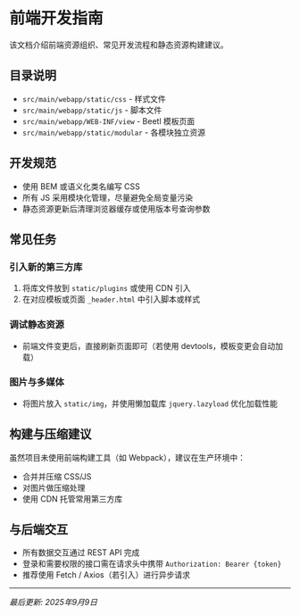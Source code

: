 # 前端开发指南

该文档介绍前端资源组织、常见开发流程和静态资源构建建议。

## 目录说明

- `src/main/webapp/static/css` - 样式文件
- `src/main/webapp/static/js` - 脚本文件
- `src/main/webapp/WEB-INF/view` - Beetl 模板页面
- `src/main/webapp/static/modular` - 各模块独立资源

## 开发规范

- 使用 BEM 或语义化类名编写 CSS
- 所有 JS 采用模块化管理，尽量避免全局变量污染
- 静态资源更新后清理浏览器缓存或使用版本号查询参数

## 常见任务

### 引入新的第三方库
1. 将库文件放到 `static/plugins` 或使用 CDN 引入
2. 在对应模板或页面 `_header.html` 中引入脚本或样式

### 调试静态资源
- 前端文件变更后，直接刷新页面即可（若使用 devtools，模板变更会自动加载）

### 图片与多媒体
- 将图片放入 `static/img`，并使用懒加载库 `jquery.lazyload` 优化加载性能

## 构建与压缩建议

虽然项目未使用前端构建工具（如 Webpack），建议在生产环境中：
- 合并并压缩 CSS/JS
- 对图片做压缩处理
- 使用 CDN 托管常用第三方库

## 与后端交互

- 所有数据交互通过 REST API 完成
- 登录和需要权限的接口需在请求头中携带 `Authorization: Bearer {token}`
- 推荐使用 Fetch / Axios（若引入）进行异步请求

---

*最后更新: 2025年9月9日*
